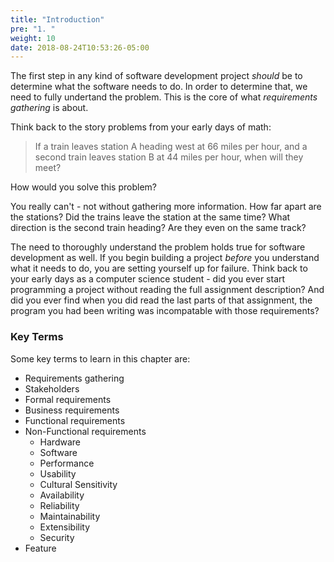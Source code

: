 ```yaml
---
title: "Introduction"
pre: "1. "
weight: 10
date: 2018-08-24T10:53:26-05:00
---
```


The first step in any kind of software development project _should_ be to determine what the software needs to do.  In order to determine that, we need to fully undertand the problem. This is the core of what _requirements gathering_ is about.

Think back to the story problems from your early days of math:

<blockquote>
If a train leaves station A heading west at 66 miles per hour, and a second train leaves station B at 44 miles per hour, when will they meet?
</blockquote>

How would you solve this problem?  

You really can't - not without gathering more information.  How far apart are the stations?  Did the trains leave the station at the same time?  What direction is the second train heading?  Are they even on the same track?

The need to thoroughly understand the problem holds true for software development as well.  If you begin building a project _before_ you understand what it needs to do, you are setting yourself up for failure.  Think back to your early days as a computer science student - did you ever start programming a project without reading the full assignment description?  And did you ever find when you did read the last parts of that assignment, the program you had been writing was incompatable with those requirements?

### Key Terms

Some key terms to learn in this chapter are:

* Requirements gathering
* Stakeholders
* Formal requirements
* Business requirements
* Functional requirements
* Non-Functional requirements
    * Hardware
    * Software
    * Performance
    * Usability
    * Cultural Sensitivity
    * Availability
    * Reliability
    * Maintainability
    * Extensibility
    * Security
* Feature

